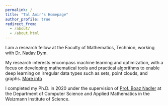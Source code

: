 ```yaml
---
permalink: /
title: "Tal Amir's Homepage"
author_profile: true
redirect_from: 
  - /about/
  - /about.html
---
```


I am a research fellow at the Faculty of Mathematics, Technion, working with [Dr. Nadav Dym](https://nadavdym.github.io).

My research interests encompass machine learning and optimization, with a focus on developing mathematical tools and practical algorithms to enable deep learning on irregular data types such as sets, point clouds, and graphs. [More info](https://tal-amir.github.io/research/)

I completed my Ph.D. in 2020 under the supervision of [Prof. Boaz Nadler](https://www.weizmann.ac.il/math/Nadler/home) at the Department of Computer Science and Applied Mathematics in the Weizmann Institute of Science.

<!--

<br>

<div style="width: 35%; margin: 0 auto;">
  <a href="https://www.instagram.com/katia.ansky/" target="_blank">
    <img src="/images/Katia - Tal playing guitar.jpg" alt="Drawing of me playing guitar" style="display: block; margin: 0 auto; width: 100%; height: auto;">
  </a>
  <div style="height: 4px;"></div>
  <div style="text-align: right; font-size: 0.75em; font-style: italic;">
    Drawing by <a href="https://www.instagram.com/katia.ansky/" target="_blank" style="color: #333; text-decoration: none;">Katia Ansky</a>
  </div>
</div>

--->
